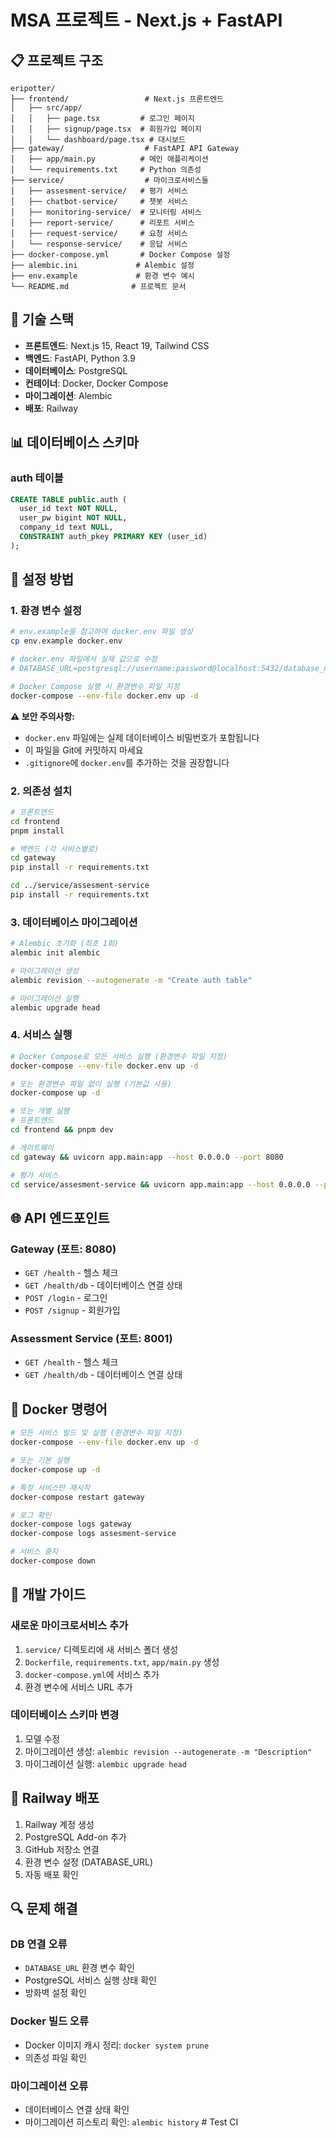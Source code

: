 # MSA 프로젝트 - Next.js + FastAPI

## 📋 프로젝트 구조

```
eripotter/
├── frontend/                 # Next.js 프론트엔드
│   ├── src/app/
│   │   ├── page.tsx         # 로그인 페이지
│   │   ├── signup/page.tsx  # 회원가입 페이지
│   │   └── dashboard/page.tsx # 대시보드
├── gateway/                  # FastAPI API Gateway
│   ├── app/main.py          # 메인 애플리케이션
│   └── requirements.txt     # Python 의존성
├── service/                  # 마이크로서비스들
│   ├── assesment-service/   # 평가 서비스
│   ├── chatbot-service/     # 챗봇 서비스
│   ├── monitoring-service/  # 모니터링 서비스
│   ├── report-service/      # 리포트 서비스
│   ├── request-service/     # 요청 서비스
│   └── response-service/    # 응답 서비스
├── docker-compose.yml       # Docker Compose 설정
├── alembic.ini             # Alembic 설정
├── env.example             # 환경 변수 예시
└── README.md              # 프로젝트 문서
```

## 🚀 기술 스택

- **프론트엔드**: Next.js 15, React 19, Tailwind CSS
- **백엔드**: FastAPI, Python 3.9
- **데이터베이스**: PostgreSQL
- **컨테이너**: Docker, Docker Compose
- **마이그레이션**: Alembic
- **배포**: Railway

## 📊 데이터베이스 스키마

### auth 테이블
```sql
CREATE TABLE public.auth (
  user_id text NOT NULL,
  user_pw bigint NOT NULL,
  company_id text NULL,
  CONSTRAINT auth_pkey PRIMARY KEY (user_id)
);
```

## 🔧 설정 방법

### 1. 환경 변수 설정
```bash
# env.example을 참고하여 docker.env 파일 생성
cp env.example docker.env

# docker.env 파일에서 실제 값으로 수정
# DATABASE_URL=postgresql://username:password@localhost:5432/database_name

# Docker Compose 실행 시 환경변수 파일 지정
docker-compose --env-file docker.env up -d
```

**⚠️ 보안 주의사항:**
- `docker.env` 파일에는 실제 데이터베이스 비밀번호가 포함됩니다
- 이 파일을 Git에 커밋하지 마세요
- `.gitignore`에 `docker.env`를 추가하는 것을 권장합니다

### 2. 의존성 설치
```bash
# 프론트엔드
cd frontend
pnpm install

# 백엔드 (각 서비스별로)
cd gateway
pip install -r requirements.txt

cd ../service/assesment-service
pip install -r requirements.txt
```

### 3. 데이터베이스 마이그레이션
```bash
# Alembic 초기화 (최초 1회)
alembic init alembic

# 마이그레이션 생성
alembic revision --autogenerate -m "Create auth table"

# 마이그레이션 실행
alembic upgrade head
```

### 4. 서비스 실행
```bash
# Docker Compose로 모든 서비스 실행 (환경변수 파일 지정)
docker-compose --env-file docker.env up -d

# 또는 환경변수 파일 없이 실행 (기본값 사용)
docker-compose up -d

# 또는 개별 실행
# 프론트엔드
cd frontend && pnpm dev

# 게이트웨이
cd gateway && uvicorn app.main:app --host 0.0.0.0 --port 8080

# 평가 서비스
cd service/assesment-service && uvicorn app.main:app --host 0.0.0.0 --port 8001
```

## 🌐 API 엔드포인트

### Gateway (포트: 8080)
- `GET /health` - 헬스 체크
- `GET /health/db` - 데이터베이스 연결 상태
- `POST /login` - 로그인
- `POST /signup` - 회원가입

### Assessment Service (포트: 8001)
- `GET /health` - 헬스 체크
- `GET /health/db` - 데이터베이스 연결 상태

## 🐳 Docker 명령어

```bash
# 모든 서비스 빌드 및 실행 (환경변수 파일 지정)
docker-compose --env-file docker.env up -d

# 또는 기본 실행
docker-compose up -d

# 특정 서비스만 재시작
docker-compose restart gateway

# 로그 확인
docker-compose logs gateway
docker-compose logs assesment-service

# 서비스 중지
docker-compose down
```

## 📝 개발 가이드

### 새로운 마이크로서비스 추가
1. `service/` 디렉토리에 새 서비스 폴더 생성
2. `Dockerfile`, `requirements.txt`, `app/main.py` 생성
3. `docker-compose.yml`에 서비스 추가
4. 환경 변수에 서비스 URL 추가

### 데이터베이스 스키마 변경
1. 모델 수정
2. 마이그레이션 생성: `alembic revision --autogenerate -m "Description"`
3. 마이그레이션 실행: `alembic upgrade head`

## 🚀 Railway 배포

1. Railway 계정 생성
2. PostgreSQL Add-on 추가
3. GitHub 저장소 연결
4. 환경 변수 설정 (DATABASE_URL)
5. 자동 배포 확인

## 🔍 문제 해결

### DB 연결 오류
- `DATABASE_URL` 환경 변수 확인
- PostgreSQL 서비스 실행 상태 확인
- 방화벽 설정 확인

### Docker 빌드 오류
- Docker 이미지 캐시 정리: `docker system prune`
- 의존성 파일 확인

### 마이그레이션 오류
- 데이터베이스 연결 상태 확인
- 마이그레이션 히스토리 확인: `alembic history`
#   T e s t   C I 
 
 